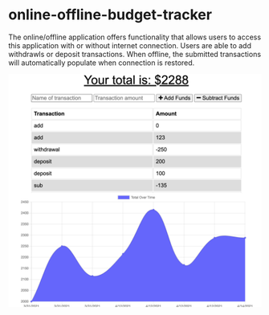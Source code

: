 # online-offline-budget-tracker

The online/offline application offers functionality that allows users to access this application with or without internet connection. Users are able to add withdrawls or deposit transactions. When offline, the submitted transactions will automatically populate when connection is restored.

![](assets/Untitled.png)

